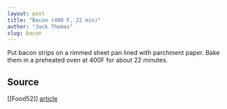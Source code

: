 ```yaml
---
layout: post
title: "Bacon (400 F, 22 min)"
author: "Jack Thomas"
slug: bacon
---
```


Put bacon strips on a rimmed sheet pan lined with parchment paper. Bake them in a preheated oven at 400F for about 22 minutes.

## Source

[[Food52]] [article](https://food52.com/blog/23779-how-to-cook-bacon-best-way-make-bacon-in-the-oven-skillet)
